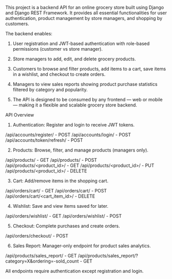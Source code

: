 This project is a backend API for an online grocery store built using Django and Django REST Framework. It provides all essential functionalities for user authentication, product management by store managers, and shopping by customers.

The backend enables:

1. User registration and JWT-based authentication with role-based permissions (customer vs store manager).

2. Store managers to add, edit, and delete grocery products.

3. Customers to browse and filter products, add items to a cart, save items in a wishlist, and checkout to create orders.

4. Managers to view sales reports showing product purchase statistics filtered by category and popularity.

5. The API is designed to be consumed by any frontend — web or mobile — making it a flexible and scalable grocery store backend.



API Overview

1. Authentication: Register and login to receive JWT tokens.

/api/accounts/register/       -	  POST
/api/accounts/login/          -	  POST
/api/accounts/token/refresh/  -	  POST


2. Products: Browse, filter, and manage products (managers only).

/api/products/  -	GET	
/api/products/  -	POST	
/api/products/<product_id>/  -	GET	
/api/products/<product_id>/  -	PUT	
/api/products/<product_id>/  -	DELETE	

3. Cart: Add/remove items in the shopping cart.

/api/orders/cart/   -	GET	
/api/orders/cart/   -	POST	
/api/orders/cart/<cart_item_id>/    -	DELETE	

4. Wishlist: Save and view items saved for later.

/api/orders/wishlist/   -	GET	
/api/orders/wishlist/   -	POST

5. Checkout: Complete purchases and create orders.

/api/orders/checkout/   -	POST

6. Sales Report: Manager-only endpoint for product sales analytics.

/api/products/sales_report/  -	GET	
/api/products/sales_report/?category=X&ordering=-sold_count  -	GET

All endpoints require authentication except registration and login.